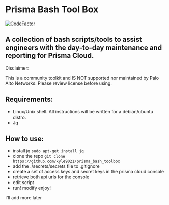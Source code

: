 # Prisma Bash Tool Box
[![CodeFactor](https://www.codefactor.io/repository/github/kyle9021/prisma_bash_toolbox/badge)](https://www.codefactor.io/repository/github/kyle9021/prisma_bash_toolbox)


## A collection of bash scripts/tools to assist engineers with the day-to-day maintenance and reporting for Prisma Cloud. 

Disclaimer:

This is a community toolkit and IS NOT supported nor maintained by Palo Alto Networks. Please review license before using. 


## Requirements:

* Linux/Unix shell. All instructions will be written for a debian/ubuntu distro. 
* Jq

## How to use:

* install jq `sudo apt-get install jq`
* clone the repo `git clone https://github.com/kyle9021/prisma_bash_toolbox`
* add the ./secrets/secrets file to .gitignore
* create a set of access keys and secret keys in the prisma cloud console
* retrieve both api urls for the console
* edit script
* run! modify enjoy!


I'll add more later


